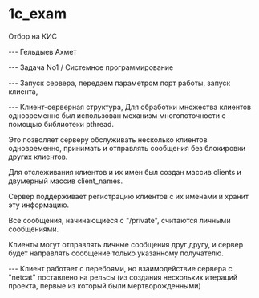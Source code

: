# 1c_exam
Отбор на КИС

--- Гельдыев Ахмет

--- Задача No1 / Системное программирование

--- Запуск сервера, передаем параметром порт работы, запуск клиента, 

--- Клиент-серверная структура, Для обработки множества клиентов одновременно был использован механизм многопоточности с помощью библиотеки pthread. 

Это позволяет серверу обслуживать несколько клиентов одновременно, принимать и отправлять сообщения без блокировки других клиентов.

Для отслеживания клиентов и их имен был создан массив clients и двумерный массив client_names. 

Сервер поддерживает регистрацию клиентов с их именами и хранит эту информацию.

Все сообщения, начинающиеся с "/private", считаются личными сообщениями. 

Клиенты могут отправлять личные сообщения друг другу, и сервер будет направлять сообщение только указанному получателю.

--- Клиент работает с перебоями, но взаимодействие сервера с "netcat" поставлено на рельсы (из создания нескольких итераций проекта, первые из который были мертворожденными)
